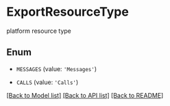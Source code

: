 # ExportResourceType

platform resource type

## Enum

* `MESSAGES` (value: `'Messages'`)

* `CALLS` (value: `'Calls'`)

[[Back to Model list]](../README.md#documentation-for-models) [[Back to API list]](../README.md#documentation-for-api-endpoints) [[Back to README]](../README.md)


